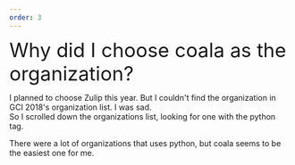 ```yaml
---
order: 3
---
```


<div style="font-size: 35px">Why did I choose coala as the organization?</div>

I planned to choose Zulip this year. But I couldn't find the organization in GCI 2018's organization list.
I was sad.<br>
So I scrolled down the organizations list, looking for one with the python tag.

There were a lot of organizations that uses python, but coala seems to be the easiest one for me.
